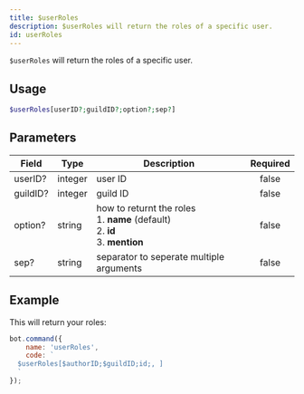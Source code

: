 ```yaml
---
title: $userRoles
description: $userRoles will return the roles of a specific user.
id: userRoles
---
```


`$userRoles` will return the roles of a specific user.

## Usage

```php
$userRoles[userID?;guildID?;option?;sep?]
```

## Parameters

| Field    | Type    | Description                                                                                  | Required |
|----------|---------|----------------------------------------------------------------------------------------------|:--------:|
| userID?  | integer | user ID                                                                                      |  false   |
| guildID? | integer | guild ID                                                                                     |  false   |
| option?  | string  | how to returnt the roles <br /> 1. **name** (default) <br /> 2. **id** <br /> 3. **mention** |  false   |
| sep?     | string  | separator to seperate multiple arguments                                                     |  false   |

## Example

This will return your roles:

```javascript
bot.command({
    name: 'userRoles',
    code: `
  $userRoles[$authorID;$guildID;id;, ]
  `
});
```
